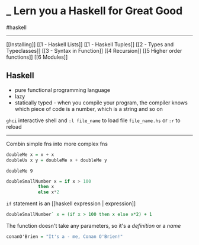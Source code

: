 # _ Lern you a Haskell for Great Good
#haskell 

---

[[Installing]]
[[1 - Haskell Lists]]
[[1 - Haskell Tuples]]
[[2 - Types and Typeclasses]]
[[3 - Syntax in Function]]
[[4 Recursion]]
[[5 Higher order functions]]
[[6 Modules]]


## Haskell
- pure functional programming language
- lazy
- statically typed - when you compile your program, the compiler knows which piece of code is a number, which is a string and so on

`ghci` interactive shell 
and `:l file_name` to load file `file_name.hs`
or `:r` to reload

---

Combin  simple fns  into more complex fns
```haskell
doubleMe x = x + x  
doubleUs x y = doubleMe x + doubleMe y
```

```ghci
doubleMe 9

```

```haskell
doubleSmallNumber x = if x > 100
			then x
			else x*2
```

`if` statement is an [[haskell expression | expression]]

```haskell
doubleSmallNumber` x = (if x > 100 then x else x*2) + 1
```


The function doesn't take any parameters, so it's a _definition_ or a _name_
```haskell
conanO'Brien = "It's a - me, Conan O'Brien!"
```









